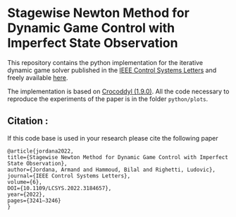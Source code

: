 # Stagewise Newton Method for Dynamic Game Control with Imperfect State Observation

This repository contains the python implementation for the iterative dynamic game solver published in the [IEEE Control Systems Letters](https://ieeexplore.ieee.org/document/9800769) and freely available [here](https://arxiv.org/abs/2206.11341).

The implementation is based on [Crocoddyl (1.9.0)](https://github.com/loco-3d/crocoddyl). All the code necessary to reproduce the experiments of the paper is in the folder `python/plots`.


## Citation :

If this code base is used in your research please cite the following paper 
 ```
 @article{jordana2022, 
 title={Stagewise Newton Method for Dynamic Game Control with Imperfect State Observation}, 
 author={Jordana, Armand and Hammoud, Bilal and Righetti, Ludovic}, 
 journal={IEEE Control Systems Letters}, 
 volume={6}, 
 DOI={10.1109/LCSYS.2022.3184657},
 year={2022},
 pages={3241–3246} 
}

 ```



